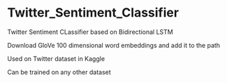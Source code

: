 # Twitter_Sentiment_Classifier

Twitter Sentiment CLassifier based on Bidirectional LSTM

Download GloVe 100 dimensional word embeddings and add it to the path

Used on Twitter dataset in Kaggle

Can be trained on any other dataset 
